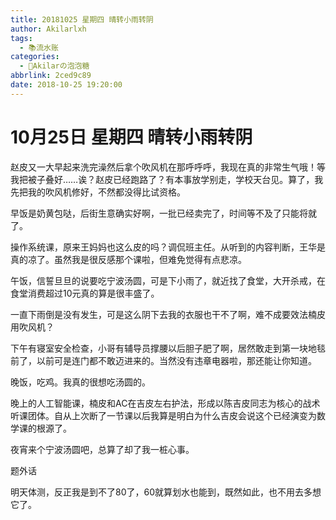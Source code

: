 ```yaml
---
title: 20181025 星期四 晴转小雨转阴
author: Akilarlxh
tags:
  - 📚流水账
categories:
  - 🍬Akilarの泡泡糖
abbrlink: 2ced9c89
date: 2018-10-25 19:20:00
---
```

# 10月25日 星期四 晴转小雨转阴

赵皮又一大早起来洗完澡然后拿个吹风机在那呼呼呼，我现在真的非常生气哦！等我把被子叠好……诶？赵皮已经跑路了？有本事放学别走，学校天台见。算了，我先把我的吹风机修好，不然都没得比试资格。

早饭是奶黄包哒，后街生意确实好啊，一批已经卖完了，时间等不及了只能将就了。

操作系统课，原来王妈妈也这么皮的吗？调侃班主任。从听到的内容判断，王华是真的凉了。虽然我是很反感那个课啦，但难免觉得有点悲凉。

午饭，信誓旦旦的说要吃宁波汤圆，可是下小雨了，就近找了食堂，大开杀戒，在食堂消费超过10元真的算是很丰盛了。

一直下雨倒是没有发生，可是这么阴下去我的衣服也干不了啊，难不成要效法楠皮用吹风机？

下午有寝室安全检查，小哥有辅导员撑腰以后胆子肥了啊，居然敢走到第一块地毯前了，以前可是连门都不敢迈进来的。当然没有违章电器啦，那还能让你知道。

晚饭，吃鸡。我真的很想吃汤圆的。

晚上的人工智能课，楠皮和AC在吉皮左右护法，形成以陈吉皮同志为核心的战术听课团体。自从上次断了一节课以后我算是明白为什么吉皮会说这个已经演变为数学课的根源了。

夜宵来个宁波汤圆吧，总算了却了我一桩心事。

题外话

明天体测，反正我是到不了80了，60就算划水也能到，既然如此，也不用去多想它了。